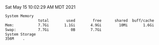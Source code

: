 Sat May 15 10:02:29 AM MDT 2021
```bash
System Memory
               total        used        free      shared  buff/cache   available
Mem:           7.7Gi       1.1Gi       4.9Gi        10Mi       1.6Gi       6.2Gi
Swap:          7.7Gi          0B       7.7Gi
System Storage
356M	.
```
```bash
